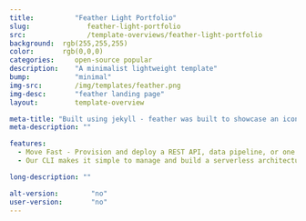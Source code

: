 ```yaml
---
title:			"Feather Light Portfolio"
slug:			   feather-light-portfolio
src:			   /template-overviews/feather-light-portfolio
background:  rgb(255,255,255)
color:       rgb(0,0,0)
categories:		open-source popular
description:	"A minimalist lightweight template"
bump:			"minimal"
img-src:		/img/templates/feather.png
img-desc:		"feather landing page"
layout:			template-overview

meta-title: "Built using jekyll - feather was built to showcase an icon-set, but you can use it as a starting point to showcase anything."
meta-description: ""

features:
  - Move Fast - Provision and deploy a REST API, data pipeline, or one of many other use cases in minutes
  - Our CLI makes it simple to manage and build a serverless architecture by abstracting away provider-level complexity.

long-description: ""

alt-version:		"no"
user-version:		"no"
---
```

